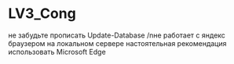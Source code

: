 # LV3_Cong
не забудьте прописать Update-Database
/nне работает с яндекс браузером на локальном сервере
настоятельная рекомендация использовать Microsoft Edge
